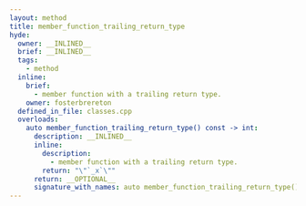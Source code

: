 ```yaml
---
layout: method
title: member_function_trailing_return_type
hyde:
  owner: __INLINED__
  brief: __INLINED__
  tags:
    - method
  inline:
    brief:
      - member function with a trailing return type.
    owner: fosterbrereton
  defined_in_file: classes.cpp
  overloads:
    auto member_function_trailing_return_type() const -> int:
      description: __INLINED__
      inline:
        description:
          - member function with a trailing return type.
        return: "\"`_x`\""
      return: __OPTIONAL__
      signature_with_names: auto member_function_trailing_return_type() const -> int
---
```

